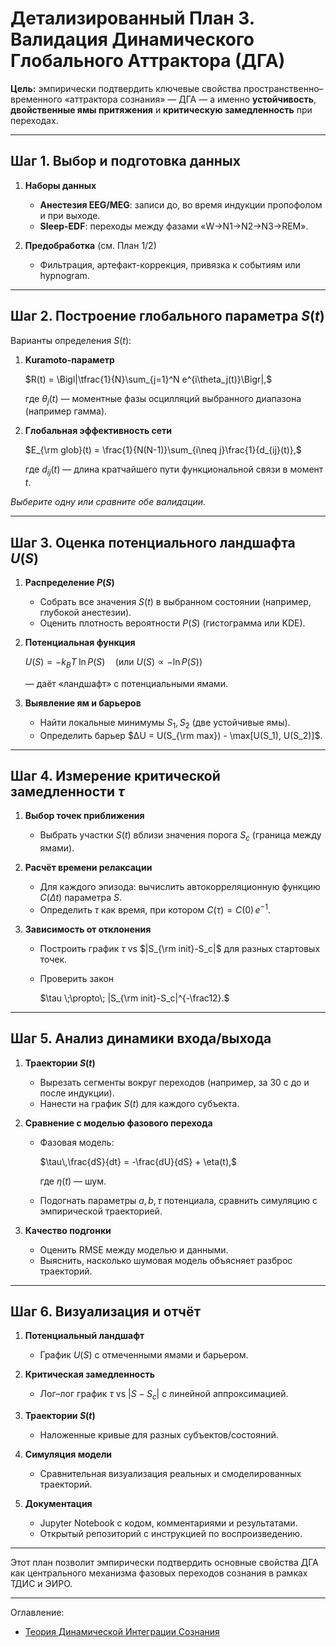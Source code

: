 # Детализированный План 3. Валидация Динамического Глобального Аттрактора (ДГА)

**Цель:** эмпирически подтвердить ключевые свойства пространственно–временного «аттрактора сознания» — ДГА — а именно **устойчивость**, **двойственные ямы притяжения** и **критическую замедленность** при переходах.

---

## Шаг 1. Выбор и подготовка данных

1. **Наборы данных**

   * **Анестезия EEG/MEG**: записи до, во время индукции пропофолом и при выходе.
   * **Sleep-EDF**: переходы между фазами «W→N1→N2→N3→REM».
2. **Предобработка** (см. План 1/2)

   * Фильтрация, артефакт-коррекция, привязка к событиям или hypnogram.

---

## Шаг 2. Построение глобального параметра $S(t)$

Варианты определения $S(t)$:

1. **Kuramoto-параметр**

   $R(t) = \Bigl|\tfrac{1}{N}\sum_{j=1}^N e^{i\theta_j(t)}\Bigr|,$

   где $\theta_j(t)$ — моментные фазы осцилляций выбранного диапазона (например гамма).

2. **Глобальная эффективность сети**

   $E_{\rm glob}(t)
     = \frac{1}{N(N-1)}\sum_{i\neq j}\frac{1}{d_{ij}(t)},$

   где $d_{ij}(t)$ — длина кратчайшего пути функциональной связи в момент $t$.

*Выберите одну или сравните обе валидации.*

---

## Шаг 3. Оценка потенциального ландшафта $U(S)$

1. **Распределение $P(S)$**

   * Собрать все значения $S(t)$ в выбранном состоянии (например, глубокой анестезии).
   * Оценить плотность вероятности $P(S)$ (гистограмма или KDE).

2. **Потенциальная функция**

   $U(S) = -k_B T\;\ln P(S) \quad(\text{или } U(S)\propto -\ln P(S))$

   — даёт «ландшафт» с потенциальными ямами.

3. **Выявление ям и барьеров**

   * Найти локальные минимумы $S_1, S_2$ (две устойчивые ямы).
   * Определить барьер $ΔU = U(S_{\rm max}) - \max[U(S_1), U(S_2)]$.

---

## Шаг 4. Измерение критической замедленности $\tau$

1. **Выбор точек приближения**

   * Выбрать участки $S(t)$ вблизи значения порога $S_c$ (граница между ямами).

2. **Расчёт времени релаксации**

   * Для каждого эпизода: вычислить автокорреляционную функцию $C(\Delta t)$ параметра $S$.
   * Определить $\tau$ как время, при котором
     $C(\tau) = C(0)\, e^{-1}$.

3. **Зависимость от отклонения**

   * Построить график $\tau$ vs $|S_{\rm init}-S_c|$ для разных стартовых точек.
   * Проверить закон

     $\tau \;\propto\; |S_{\rm init}-S_c|^{-\frac12}.$

---

## Шаг 5. Анализ динамики входа/выхода

1. **Траектории $S(t)$**

   * Вырезать сегменты вокруг переходов (например, за 30 с до и после индукции).
   * Нанести на график $S(t)$ для каждого субъекта.

2. **Сравнение с моделью фазового перехода**

   * Фазовая модель:

     $\tau\,\frac{dS}{dt} = -\frac{dU}{dS} + \eta(t),$

     где $\eta(t)$ — шум.
   * Подогнать параметры $a,b,\tau$ потенциала, сравнить симуляцию с эмпирической траекторией.

3. **Качество подгонки**

   * Оценить RMSE между моделью и данными.
   * Выяснить, насколько шумовая модель объясняет разброс траекторий.

---

## Шаг 6. Визуализация и отчёт

1. **Потенциальный ландшафт**

   * График $U(S)$ с отмеченными ямами и барьером.

2. **Критическая замедленность**

   * Лог–лог график $\tau$ vs $|S-S_c|$ с линейной аппроксимацией.

3. **Траектории $S(t)$**

   * Наложенные кривые для разных субъектов/состояний.

4. **Симуляция модели**

   * Сравнительная визуализация реальных и смоделированных траекторий.

5. **Документация**

   * Jupyter Notebook с кодом, комментариями и результатами.
   * Открытый репозиторий с инструкцией по воспроизведению.

---

Этот план позволит эмпирически подтвердить основные свойства ДГА как центрального механизма фазовых переходов сознания в рамках ТДИС и ЭИРО.

---


Оглавление:

- [Теория Динамической Интеграции Сознания](/Theory-Of-Dynamic-Integration-Of-Consciousness/README.md)
